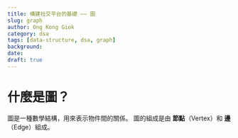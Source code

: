 ```yaml
---
title: 構建社交平台的基礎 —— 圖
slug: graph
author: Ong Kong Giok
category: dsa
tags: [data-structure, dsa, graph]
background:
date:
draft: true
---
```


# 什麼是圖？ #

圖是一種數學結構，用來表示物件間的關係。
圖的組成是由 **節點**（Vertex）和 **邊**（Edge）組成。
